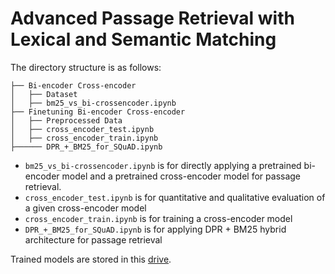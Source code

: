 # Advanced Passage Retrieval with Lexical and Semantic Matching

The directory structure is as follows:

```
├── Bi-encoder Cross-encoder
│   ├── Dataset
│   ├── bm25_vs_bi-crossencoder.ipynb
├── Finetuning Bi-encoder Cross-encoder
│   ├── Preprocessed Data
│   ├── cross_encoder_test.ipynb
│   ├── cross_encoder_train.ipynb
├────── DPR_+_BM25_for_SQuAD.ipynb
```

- `bm25_vs_bi-crossencoder.ipynb` is for directly applying a pretrained bi-encoder model and a pretrained cross-encoder model for passage retrieval.
- `cross_encoder_test.ipynb` is for quantitative and qualitative evaluation of a given cross-encoder model
- `cross_encoder_train.ipynb` is for training a cross-encoder model
- `DPR_+_BM25_for_SQuAD.ipynb` is for applying DPR + BM25 hybrid architecture for passage retrieval

Trained models are stored in this [drive](https://drive.google.com/drive/folders/1FcI9a0CVpFs8Z9QIpGk-flYnN4HcMKiS?usp=sharing).
